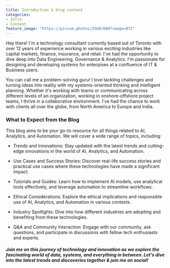 ```yaml
---
title: Introduction & blog content
categories:
- Intro
- Content
feature_image: "https://picsum.photos/2560/600?image=872"
---
```


Hey there! I'm a technology consultant currently based out of Toronto with over 12 years of experience working in various exciting industries like capital markets, finance, insurance, and retail. I've had the opportunity to dive deep into Data Engineering, Governance & Analytics. I'm passionate for designing and developing systems for enterpises at a confluence of IT & Business users.

You can call me a problem-solving guru! I love tackling challenges and turning ideas into reality with my systems-oriented thinking and intelligent planning. Whether it's working with teams or communicating across different levels of an organization, working in onshore-offshore project teams, I thrive in a collaborative environment. I've had the chance to work with clients all over the globe, from North America to Europe and India.

<!-- more -->

### What to Expect from the Blog

This blog aims to be your go-to resource for all things related to AI, Analytics, and Automation. We will cover a wide range of topics, including:

* Trends and Innovations: Stay updated with the latest trends and cutting-edge innovations in the world of AI, Analytics, and Automation.

* Use Cases and Success Stories: Discover real-life success stories and practical use cases where these technologies have made a significant impact.

* Tutorials and Guides: Learn how to implement AI models, use analytical tools effectively, and leverage automation to streamline workflows.

* Ethical Considerations: Explore the ethical implications and responsible use of AI, Analytics, and Automation in various contexts.

* Industry Spotlights: Dive into how different industries are adopting and benefiting from these technologies.

* Q&A and Community Interaction: Engage with our community, ask questions, and participate in discussions with fellow tech enthusiasts and experts.


##### _Join me on this journey of technology and innovation as we explore the fascinating world of data, systems, and everything in between. Let's dive into the latest trends and discoveries together & join me on social!_
